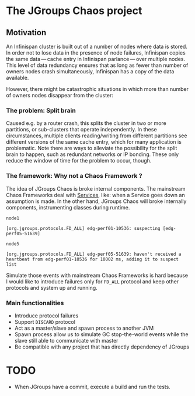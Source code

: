 # The JGroups Chaos project #

## Motivation ##

An Infinispan cluster is built out of a number of nodes where data is stored. In order not to lose data in the presence of node failures, Infinispan copies the same data — cache entry in Infinispan parlance — over multiple nodes. This level of data redundancy ensures that as long as fewer than number of owners nodes crash simultaneously, Infinispan has a copy of the data available.

However, there might be catastrophic situations in which more than number of owners nodes disappear from the cluster:

### The problem: Split brain ###
Caused e.g. by a router crash, this splits the cluster in two or more partitions, or sub-clusters that operate independently. In these circumstances, multiple clients reading/writing from different partitions see different versions of the same cache entry, which for many application is problematic. Note there are ways to alleviate the possibility for the split brain to happen, such as redundant networks or IP bonding. These only reduce the window of time for the problem to occur, though.

### The framework: Why not a Chaos Framework ? ###
The idea of JGroups Chaos is broke internal components. The mainstream Chaos Frameworks deal with [Services](https://martinfowler.com/eaaCatalog/serviceLayer.html), like: when a Service goes down an assumption is made. In the other hand, JGroups Chaos will broke internally components, instrumenting classes during runtime.

`node1`
```
[org.jgroups.protocols.FD_ALL] edg-perf01-10536: suspecting [edg-perf05-51639]
```
`node5`
```
[org.jgroups.protocols.FD_ALL] edg-perf05-51639: haven't received a heartbeat from edg-perf01-10536 for 10002 ms, adding it to suspect list
```

Simulate those events with mainstream Chaos Frameworks is hard because I would like to introduce failures only for `FD_ALL` protocol and keep other protocols and system up and running.

### Main functionalities ###

* Introduce protocol failures
* Support `DISCARD` protocol
* Act as a master/slave and spawn process to another JVM
* Spawn process allow us to simulate GC stop-the-world events while the slave still able to communicate with master
* Be compatible with any project that has directly dependency of JGroups

# TODO #
* When JGroups have a commit, execute a build and run the tests.


